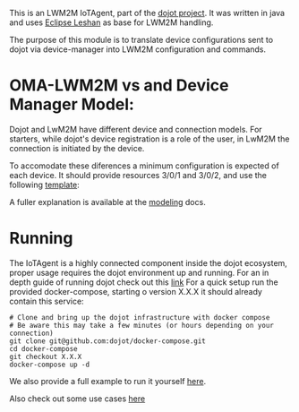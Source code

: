 This is an LWM2M IoTAgent, part of the [dojot project](http://dojotdocs.readthedocs.io).
It was written in java and uses [Eclipse Leshan](https://www.eclipse.org/leshan/) as base for LWM2M handling.

The purpose of this module is to translate device configurations sent to dojot via device-manager
into LWM2M configuration and commands.

# OMA-LWM2M vs and Device Manager Model:

Dojot and LwM2M have different device and connection models. 
For starters, while dojot's device registration is a role of the user,
in LwM2M the connection is initiated by the device.

To accomodate these diferences a minimum configuration is expected of each device.
It should provide resources 3/0/1 and 3/0/2, and use the following [template](client/lwm2m_base.json):

A fuller explanation is available at the [modeling](./docs/modeling.md) docs.

# Running

The IoTAgent is a highly connected component inside the dojot ecosystem, 
proper usage requires the dojot environment up and running.
For an in depth guide of running dojot check out this [link](http://dojotdocs.readthedocs.io/en/stable/user_guide.html)
For a quick setup run the provided docker-compose, starting o version X.X.X
it should already contain this service:

    # Clone and bring up the dojot infrastructure with docker compose
    # Be aware this may take a few minutes (or hours depending on your connection)
    git clone git@github.com:dojot/docker-compose.git
    cd docker-compose
    git checkout X.X.X
    docker-compose up -d

We also provide a full example to run it yourself [here](./docs/running.md).

Also check out some use cases [here](./docs/usage.md)


   